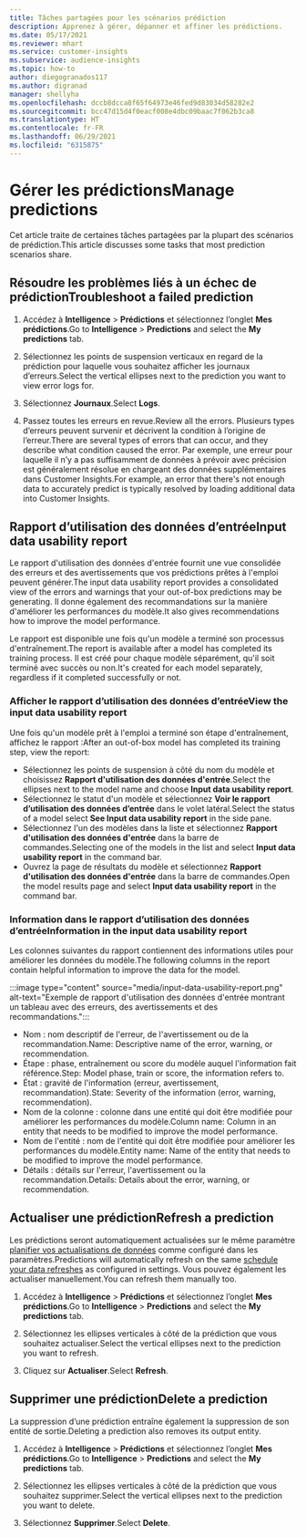 ```yaml
---
title: Tâches partagées pour les scénarios prédiction
description: Apprenez à gérer, dépanner et affiner les prédictions.
ms.date: 05/17/2021
ms.reviewer: mhart
ms.service: customer-insights
ms.subservice: audience-insights
ms.topic: how-to
author: diegogranados117
ms.author: digranad
manager: shellyha
ms.openlocfilehash: dccb8dcca8f65f64973e46fed9d83034d58282e2
ms.sourcegitcommit: bcc47d15d4f0eacf008e4dbc09baac7f062b3ca8
ms.translationtype: HT
ms.contentlocale: fr-FR
ms.lasthandoff: 06/29/2021
ms.locfileid: "6315875"
---
```

# <a name="manage-predictions"></a><span data-ttu-id="d1976-103">Gérer les prédictions</span><span class="sxs-lookup"><span data-stu-id="d1976-103">Manage predictions</span></span>

<span data-ttu-id="d1976-104">Cet article traite de certaines tâches partagées par la plupart des scénarios de prédiction.</span><span class="sxs-lookup"><span data-stu-id="d1976-104">This article discusses some tasks that most prediction scenarios share.</span></span>

## <a name="troubleshoot-a-failed-prediction"></a><span data-ttu-id="d1976-105">Résoudre les problèmes liés à un échec de prédiction</span><span class="sxs-lookup"><span data-stu-id="d1976-105">Troubleshoot a failed prediction</span></span>

1. <span data-ttu-id="d1976-106">Accédez à **Intelligence** > **Prédictions** et sélectionnez l’onglet **Mes prédictions**.</span><span class="sxs-lookup"><span data-stu-id="d1976-106">Go to **Intelligence** > **Predictions** and select the **My predictions** tab.</span></span>

1. <span data-ttu-id="d1976-107">Sélectionnez les points de suspension verticaux en regard de la prédiction pour laquelle vous souhaitez afficher les journaux d’erreurs.</span><span class="sxs-lookup"><span data-stu-id="d1976-107">Select the vertical ellipses next to the prediction you want to view error logs for.</span></span>

1. <span data-ttu-id="d1976-108">Sélectionnez **Journaux**.</span><span class="sxs-lookup"><span data-stu-id="d1976-108">Select **Logs**.</span></span>

1. <span data-ttu-id="d1976-109">Passez toutes les erreurs en revue.</span><span class="sxs-lookup"><span data-stu-id="d1976-109">Review all the errors.</span></span> <span data-ttu-id="d1976-110">Plusieurs types d’erreurs peuvent survenir et décrivent la condition à l’origine de l’erreur.</span><span class="sxs-lookup"><span data-stu-id="d1976-110">There are several types of errors that can occur, and they describe what condition caused the error.</span></span> <span data-ttu-id="d1976-111">Par exemple, une erreur pour laquelle il n’y a pas suffisamment de données à prévoir avec précision est généralement résolue en chargeant des données supplémentaires dans Customer Insights.</span><span class="sxs-lookup"><span data-stu-id="d1976-111">For example, an error that there's not enough data to accurately predict is typically resolved by loading additional data into Customer Insights.</span></span>

## <a name="input-data-usability-report"></a><span data-ttu-id="d1976-112">Rapport d’utilisation des données d’entrée</span><span class="sxs-lookup"><span data-stu-id="d1976-112">Input data usability report</span></span>

<span data-ttu-id="d1976-113">Le rapport d'utilisation des données d'entrée fournit une vue consolidée des erreurs et des avertissements que vos prédictions prêtes à l'emploi peuvent générer.</span><span class="sxs-lookup"><span data-stu-id="d1976-113">The input data usability report provides a consolidated view of the errors and warnings that your out-of-box predictions may be generating.</span></span> <span data-ttu-id="d1976-114">Il donne également des recommandations sur la manière d'améliorer les performances du modèle.</span><span class="sxs-lookup"><span data-stu-id="d1976-114">It also gives recommendations how to improve the model performance.</span></span>

<span data-ttu-id="d1976-115">Le rapport est disponible une fois qu'un modèle a terminé son processus d'entraînement.</span><span class="sxs-lookup"><span data-stu-id="d1976-115">The report is available after a model has completed its training process.</span></span> <span data-ttu-id="d1976-116">Il est créé pour chaque modèle séparément, qu'il soit terminé avec succès ou non.</span><span class="sxs-lookup"><span data-stu-id="d1976-116">It's created for each model separately, regardless if it completed successfully or not.</span></span>

### <a name="view-the-input-data-usability-report"></a><span data-ttu-id="d1976-117">Afficher le rapport d’utilisation des données d’entrée</span><span class="sxs-lookup"><span data-stu-id="d1976-117">View the input data usability report</span></span>

<span data-ttu-id="d1976-118">Une fois qu'un modèle prêt à l'emploi a terminé son étape d'entraînement, affichez le rapport :</span><span class="sxs-lookup"><span data-stu-id="d1976-118">After an out-of-box model has completed its training step, view the report:</span></span>
- <span data-ttu-id="d1976-119">Sélectionnez les points de suspension à côté du nom du modèle et choisissez **Rapport d'utilisation des données d'entrée**.</span><span class="sxs-lookup"><span data-stu-id="d1976-119">Select the ellipses next to the model name and choose **Input data usability report**.</span></span>
- <span data-ttu-id="d1976-120">Sélectionnez le statut d'un modèle et sélectionnez **Voir le rapport d’utilisation des données d’entrée** dans le volet latéral.</span><span class="sxs-lookup"><span data-stu-id="d1976-120">Select the status of a model select **See Input data usability report** in the side pane.</span></span>
- <span data-ttu-id="d1976-121">Sélectionnez l'un des modèles dans la liste et sélectionnez **Rapport d'utilisation des données d'entrée** dans la barre de commandes.</span><span class="sxs-lookup"><span data-stu-id="d1976-121">Selecting one of the models in the list and select **Input data usability report** in the command bar.</span></span>
- <span data-ttu-id="d1976-122">Ouvrez la page de résultats du modèle et sélectionnez **Rapport d'utilisation des données d'entrée** dans la barre de commandes.</span><span class="sxs-lookup"><span data-stu-id="d1976-122">Open the model results page and select **Input data usability report** in the command bar.</span></span>

### <a name="information-in-the-input-data-usability-report"></a><span data-ttu-id="d1976-123">Information dans le rapport d’utilisation des données d’entrée</span><span class="sxs-lookup"><span data-stu-id="d1976-123">Information in the input data usability report</span></span>

<span data-ttu-id="d1976-124">Les colonnes suivantes du rapport contiennent des informations utiles pour améliorer les données du modèle.</span><span class="sxs-lookup"><span data-stu-id="d1976-124">The following columns in the report contain helpful information to improve the data for the model.</span></span>

:::image type="content" source="media/input-data-usability-report.png" alt-text="Exemple de rapport d'utilisation des données d'entrée montrant un tableau avec des erreurs, des avertissements et des recommandations.":::

- <span data-ttu-id="d1976-126">Nom : nom descriptif de l'erreur, de l'avertissement ou de la recommandation.</span><span class="sxs-lookup"><span data-stu-id="d1976-126">Name: Descriptive name of the error, warning, or recommendation.</span></span>
- <span data-ttu-id="d1976-127">Étape : phase, entraînement ou score du modèle auquel l'information fait référence.</span><span class="sxs-lookup"><span data-stu-id="d1976-127">Step: Model phase, train or score, the information refers to.</span></span>
- <span data-ttu-id="d1976-128">État : gravité de l'information (erreur, avertissement, recommandation).</span><span class="sxs-lookup"><span data-stu-id="d1976-128">State: Severity of the information (error, warning, recommendation).</span></span>
- <span data-ttu-id="d1976-129">Nom de la colonne : colonne dans une entité qui doit être modifiée pour améliorer les performances du modèle.</span><span class="sxs-lookup"><span data-stu-id="d1976-129">Column name: Column in an entity that needs to be modified to improve the model performance.</span></span>
- <span data-ttu-id="d1976-130">Nom de l'entité : nom de l'entité qui doit être modifiée pour améliorer les performances du modèle.</span><span class="sxs-lookup"><span data-stu-id="d1976-130">Entity name: Name of the entity that needs to be modified to improve the model performance.</span></span>
- <span data-ttu-id="d1976-131">Détails : détails sur l'erreur, l'avertissement ou la recommandation.</span><span class="sxs-lookup"><span data-stu-id="d1976-131">Details: Details about the error, warning, or recommendation.</span></span>

## <a name="refresh-a-prediction"></a><span data-ttu-id="d1976-132">Actualiser une prédiction</span><span class="sxs-lookup"><span data-stu-id="d1976-132">Refresh a prediction</span></span>

<span data-ttu-id="d1976-133">Les prédictions seront automatiquement actualisées sur le même paramètre [planifier vos actualisations de données](system.md#schedule-tab) comme configuré dans les paramètres.</span><span class="sxs-lookup"><span data-stu-id="d1976-133">Predictions will automatically refresh on the same [schedule your data refreshes](system.md#schedule-tab) as configured in settings.</span></span> <span data-ttu-id="d1976-134">Vous pouvez également les actualiser manuellement.</span><span class="sxs-lookup"><span data-stu-id="d1976-134">You can refresh them manually too.</span></span>

1. <span data-ttu-id="d1976-135">Accédez à **Intelligence** > **Prédictions** et sélectionnez l’onglet **Mes prédictions**.</span><span class="sxs-lookup"><span data-stu-id="d1976-135">Go to **Intelligence** > **Predictions** and select the **My predictions** tab.</span></span>

1. <span data-ttu-id="d1976-136">Sélectionnez les ellipses verticales à côté de la prédiction que vous souhaitez actualiser.</span><span class="sxs-lookup"><span data-stu-id="d1976-136">Select the vertical ellipses next to the prediction you want to refresh.</span></span>

1. <span data-ttu-id="d1976-137">Cliquez sur **Actualiser**.</span><span class="sxs-lookup"><span data-stu-id="d1976-137">Select **Refresh**.</span></span>

## <a name="delete-a-prediction"></a><span data-ttu-id="d1976-138">Supprimer une prédiction</span><span class="sxs-lookup"><span data-stu-id="d1976-138">Delete a prediction</span></span>

<span data-ttu-id="d1976-139">La suppression d’une prédiction entraîne également la suppression de son entité de sortie.</span><span class="sxs-lookup"><span data-stu-id="d1976-139">Deleting a prediction also removes its output entity.</span></span>

1. <span data-ttu-id="d1976-140">Accédez à **Intelligence** > **Prédictions** et sélectionnez l’onglet **Mes prédictions**.</span><span class="sxs-lookup"><span data-stu-id="d1976-140">Go to **Intelligence** > **Predictions** and select the **My predictions** tab.</span></span>

1. <span data-ttu-id="d1976-141">Sélectionnez les ellipses verticales à côté de la prédiction que vous souhaitez supprimer.</span><span class="sxs-lookup"><span data-stu-id="d1976-141">Select the vertical ellipses next to the prediction you want to delete.</span></span>

1. <span data-ttu-id="d1976-142">Sélectionnez **Supprimer**.</span><span class="sxs-lookup"><span data-stu-id="d1976-142">Select **Delete**.</span></span>
